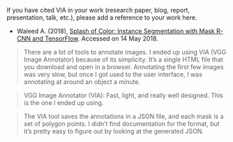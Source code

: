 If you have cited VIA in your work (research paper, blog, report, presentation, talk, etc.), please add a reference to your work here.

 * Waleed A. (2018), [Splash of Color: Instance Segmentation with Mask R-CNN and TensorFlow](https://engineering.matterport.com/splash-of-color-instance-segmentation-with-mask-r-cnn-and-tensorflow-7c761e238b46). Accessed on 14 May 2018.
 
 > There are a lot of tools to annotate images. I ended up using VIA (VGG Image Annotator) because of its simplicity. It’s a single HTML file that you download and open in a browser. Annotating the first few images was very slow, but once I got used to the user interface, I was annotating at around an object a minute.
 
 > VGG Image Annotator (VIA): Fast, light, and really well designed. This is the one I ended up using.

 > The VIA tool saves the annotations in a JSON file, and each mask is a set of polygon points. I didn’t find documentation for the format, but it’s pretty easy to figure out by looking at the generated JSON.
